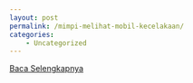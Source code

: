 ```yaml
---
layout: post
permalink: /mimpi-melihat-mobil-kecelakaan/
categories:
    - Uncategorized
---
```


[Baca Selengkapnya](/06)